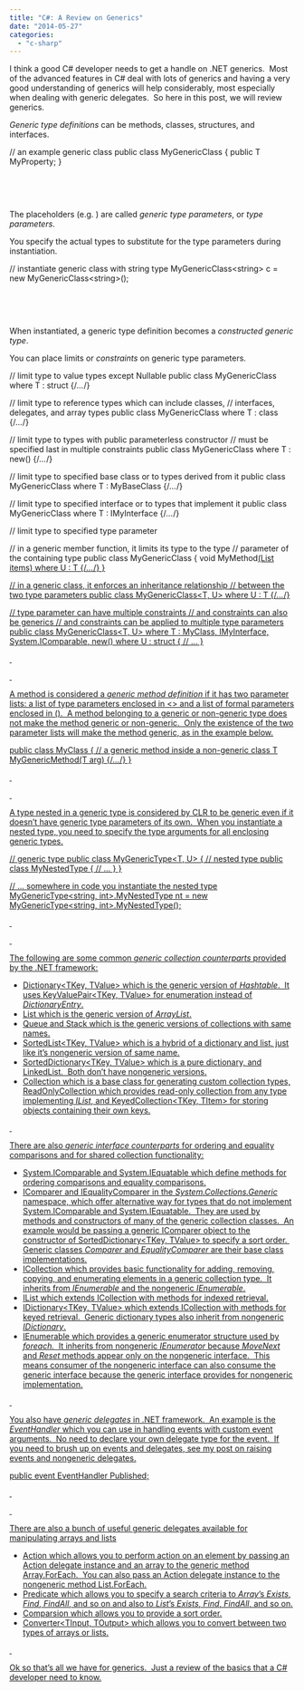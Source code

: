 ```yaml
---
title: "C#: A Review on Generics"
date: "2014-05-27"
categories: 
  - "c-sharp"
---
```


I think a good C# developer needs to get a handle on .NET generics.  Most of the advanced features in C# deal with lots of generics and having a very good understanding of generics will help considerably, most especially when dealing with generic delegates.  So here in this post, we will review generics.

_Generic type definitions_ can be methods, classes, structures, and interfaces.

// an example generic class
public class MyGenericClass<T>
{
    public T MyProperty;
}

 

 

The placeholders (e.g. **<T>**) are called _generic type parameters_, or _type parameters_.

You specify the actual types to substitute for the type parameters during instantiation.

// instantiate generic class with string type
MyGenericClass<string\> c = new MyGenericClass<string\>();

 

 

When instantiated, a generic type definition becomes a _constructed generic type_.

You can place limits or _constraints_ on generic type parameters.

// limit type to value types except Nullable
public class MyGenericClass<T> where T : struct {/*...*/}
    
// limit type to reference types which can include classes,
//  interfaces, delegates, and array types
public class MyGenericClass<T> where T : class {/*...*/}
    
// limit type to types with public parameterless constructor
// must be specified last in multiple constraints
public class MyGenericClass<T> where T : new() {/*...*/}
    
// limit type to specified base class or to types derived from it
public class MyGenericClass<T> where T : MyBaseClass {/*...*/}
    
// limit type to specified interface or to types that implement it
public class MyGenericClass<T> where T : IMyInterface {/*...*/}
    
    
// limit type to specified type parameter    
    
// in a generic member function, it limits its type to the type 
//  parameter of the containing type
public class MyGenericClass<T>
{
    void MyMethod<U>(List<U> items) where U : T {/*...*/}
}
    
// in a generic class, it enforces an inheritance relationship
//  between the two type parameters
public class MyGenericClass<T, U> where U : T {/*...*/}
    
    
// type parameter can have multiple constraints 
//  and constraints can also be generics
//  and constraints can be applied to multiple type parameters
public class MyGenericClass<T, U> 
    where T : MyClass, IMyInterface, System.IComparable<T>, new()
    where U : struct
{
    // ...
}

 

 

A method is considered a _generic method definition_ if it has two parameter lists: a list of type parameters enclosed in <> and a list of formal parameters enclosed in ().  A method belonging to a generic or non-generic type does not make the method generic or non-generic.  Only the existence of the two parameter lists will make the method generic, as in the example below.

public class MyClass
{
    // a generic method inside a non-generic class
    T MyGenericMethod<T>(T arg) {/*...*/}
}

 

 

A type nested in a generic type is considered by CLR to be generic even if it doesn’t have generic type parameters of its own.  When you instantiate a nested type, you need to specify the type arguments for all enclosing generic types.

// generic type
public class MyGenericType<T, U>
{
    // nested type
    public class MyNestedType
    {
        // ...
    }
}
    
// ... somewhere in code you instantiate the nested type   
MyGenericType<string, int\>.MyNestedType nt = 
    new MyGenericType<string, int\>.MyNestedType();

 

 

The following are some common _generic collection counterparts_ provided by the .NET framework:

- [Dictionary<TKey, TValue>](http://msdn.microsoft.com/en-us/library/xfhwa508.aspx) which is the generic version of _Hashtable_.  It uses [KeyValuePair<TKey, TValue>](http://msdn.microsoft.com/en-us/library/5tbh8a42.aspx) for enumeration instead of _DictionaryEntry_.
- [List<T>](http://msdn.microsoft.com/en-us/library/6sh2ey19.aspx) which is the generic version of _ArrayList_.
- [Queue<T>](http://msdn.microsoft.com/en-us/library/7977ey2c.aspx) and [Stack<T>](http://msdn.microsoft.com/en-us/library/3278tedw.aspx) which is the generic versions of collections with same names.
- [SortedList<TKey, TValue>](http://msdn.microsoft.com/en-us/library/ms132319.aspx) which is a hybrid of a dictionary and list, just like it’s nongeneric version of same name.
- [SortedDictionary<TKey, TValue>](http://msdn.microsoft.com/en-us/library/f7fta44c.aspx) which is a pure dictionary, and [LinkedList<T>](http://msdn.microsoft.com/en-us/library/he2s3bh7.aspx).  Both don’t have nongeneric versions.
- [Collection<T>](http://msdn.microsoft.com/en-us/library/ms132397.aspx) which is a base class for generating custom collection types, [ReadOnlyCollection<T>](http://msdn.microsoft.com/en-us/library/ms132474.aspx) which provides read-only collection from any type implementing _IList<T>_, and [KeyedCollection<TKey, TItem>](http://msdn.microsoft.com/en-us/library/ms132438.aspx) for storing objects containing their own keys.

 

There are also _generic interface counterparts_ for ordering and equality comparisons and for shared collection functionality:

- [System.IComparable<T>](http://msdn.microsoft.com/en-us/library/4d7sx9hd.aspx) and [System.IEquatable<T>](http://msdn.microsoft.com/en-us/library/ms131187.aspx) which define methods for ordering comparisons and equality comparisons.
- [IComparer<T>](http://msdn.microsoft.com/en-us/library/8ehhxeaf.aspx) and [IEqualityComparer<T>](http://msdn.microsoft.com/en-us/library/ms132151.aspx) in the _System.Collections.Generic_ namespace, which offer alternative way for types that do not implement System.IComparable<T> and System.IEquatable<T>.  They are used by methods and constructors of many of the generic collection classes.  An example would be passing a generic IComparer<T> object to the constructor of SortedDictionary<TKey, TValue> to specify a sort order.  Generic classes _Comparer<T>_ and _EqualityComparer<T>_ are their base class implementations.
- [ICollection<T>](http://msdn.microsoft.com/en-us/library/92t2ye13.aspx) which provides basic functionality for adding, removing, copying, and enumerating elements in a generic collection type.  It inherits from _IEnumerable<T>_ and the nongeneric _IEnumerable_.
- [IList<T>](http://msdn.microsoft.com/en-us/library/5y536ey6.aspx) which extends ICollection<T> with methods for indexed retrieval.
- [IDictionary<TKey, TValue>](http://msdn.microsoft.com/en-us/library/s4ys34ea.aspx) which extends ICollection<T> with methods for keyed retrieval.  Generic dictionary types also inherit from nongeneric _IDictionary_.
- [IEnumerable<T>](http://msdn.microsoft.com/en-us/library/9eekhta0.aspx) which provides a generic enumerator structure used by _foreach._  It inherits from nongeneric _IEnumerator_ because _MoveNext_ and _Reset_ methods appear only on the nongeneric interface.  This means consumer of the nongeneric interface can also consume the generic interface because the generic interface provides for nongeneric implementation.

 

You also have _generic delegates_ in .NET framework.  An example is the _EventHandler<TEventArgs>_ which you can use in handling events with custom event arguments.  No need to declare your own delegate type for the event.  If you need to brush up on events and delegates, see my post on [raising events](https://rodansotto.github.io/tech-blog/2014/05/21/c-quick-review-on-raising-events.html "C#: Quick Review on Raising Events") and [nongeneric delegates](https://rodansotto.github.io/tech-blog/2014/05/16/c-quick-review-on-delegates.html "C#: Quick Review on Delegates").

public event EventHandler<PublishedEventArgs> Published;

 

 

There are also a bunch of useful generic delegates available for manipulating arrays and lists

- [Action<T>](http://msdn.microsoft.com/en-us/library/018hxwa8.aspx) which allows you to perform action on an element by passing an Action<T> delegate instance and an array to the generic method [Array.ForEach<T>](http://msdn.microsoft.com/en-us/library/zecdkyw2.aspx).  You can also pass an Action<T> delegate instance to the nongeneric method [List<T>.ForEach](http://msdn.microsoft.com/en-us/library/bwabdf9z.aspx).
- [Predicate<T>](http://msdn.microsoft.com/en-us/library/bfcke1bz.aspx) which allows you to specify a search criteria to _Array_’s _Exists<T>_, _Find<T>_, _FindAll<T>_, and so on and also to _List<T>_’s _Exists_, _Find_, _FindAll_, and so on.
- [Comparsion<T>](http://msdn.microsoft.com/en-us/library/tfakywbh.aspx) which allows you to provide a sort order.
- [Converter<TInput, TOutput>](http://msdn.microsoft.com/en-us/library/kt456a2y.aspx) which allows you to convert between two types of arrays or lists.

 

Ok so that’s all we have for generics.  Just a review of the basics that a C# developer need to know.
